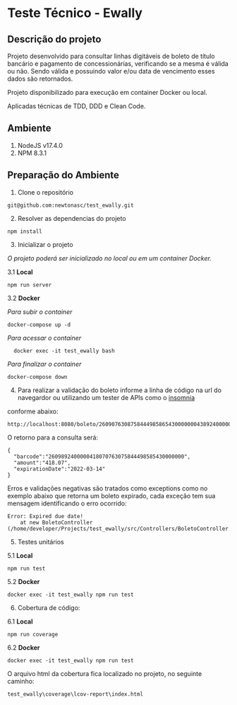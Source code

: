 # Teste Técnico - Ewally

## Descrição do projeto

Projeto desenvolvido para consultar linhas digitáveis de boleto de título bancário e pagamento de concessionárias, verificando se a mesma é válida ou não. 
Sendo válida e possuindo valor e/ou data de vencimento esses dados são retornados.

Projeto disponibilizado para execução em container Docker ou local.

Aplicadas técnicas de TDD, DDD e Clean Code.


## Ambiente


1. NodeJS  v17.4.0
2. NPM 8.3.1


## Preparação do Ambiente


1. Clone o repositório 


```
git@github.com:newtonasc/test_ewally.git
```

2. Resolver as dependencias do projeto


```
npm install
```


3. Inicializar o projeto

*O projeto poderá ser inicializado no local ou em um container Docker.*


3.1 **Local**


```
npm run server
```

3.2 **Docker**


*Para subir o container*

```
docker-compose up -d
```

*Para acessar o container*

```
  docker exec -it test_ewally bash
```

*Para finalizar o container*

```
docker-compose down
```


4. Para realizar a validação do boleto informe a linha de código na url do navegardor ou utilizando um tester de APIs como o <a href="https://insomnia.rest/" target="_blank">insomnia</a>

conforme abaixo:


```
http://localhost:8080/boleto/26090763087584449858654300000004389240000041807
```

O retorno para a consulta será:


```
{
  "barcode":"2609892400000418070763075844498585430000000",
  "amount":"418.07",
  "expirationDate":"2022-03-14"
}
```

Erros e validações negativas são tratados como exceptions como no exemplo abaixo que retorna um boleto expirado, cada exceção tem sua mensagem identificando o erro ocorrido:


```
Error: Expired due date!
    at new BoletoController (/home/developer/Projects/test_ewally/src/Controllers/BoletoController.ts:8:47)
```


5. Testes unitários


5.1 **Local**

```
npm run test
```

5.2 **Docker**

```
docker exec -it test_ewally npm run test
```


6. Cobertura de código:

6.1 **Local**

```
npm run coverage
```

6.2 **Docker**

```
docker exec -it test_ewally npm run test
```

O arquivo html da cobertura fica localizado no projeto, no seguinte caminho:

```
test_ewally\coverage\lcov-report\index.html
```
